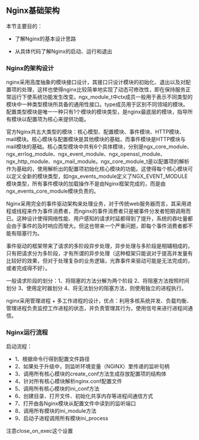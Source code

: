 ## Nginx基础架构

本节主要目的：

* 了解Nginx的基本设计思路

* 从具体代码了解Nginx的启动、运行和退出

### Nginx的架构设计

nginx采用高度抽象的模块接口设计，其接口只设计模块的初始化、退出以及对配置项的处理，这样也使得nginx比较简单地实现了动态可修改性，即在保持服务正常运行下使系统功能发生改变。ngx_module_t中ctx成员一般用于表示不同类型的模块中一种类型模块所具备的通用性接口。type成员用于区别不同领域的模块。配置类型模块是唯一一种只有1个模块的模块类型，是nginx最底层的模块，指导所有模块以配置项为核心来提供功能。

官方Nginx共五大类型的模块：核心模型、配置模块、事件模块、HTTP模块、mail模块。核心模块与配置模块是其他模块的基础，而事件模块是HTTP模块与mail模块的基础。核心类型模块中共有6个具体模块，分别是ngx_core_module、ngx_errlog_module、ngx_event_module、ngx_openssl_module、ngx_http_module、ngx_mail_module。ngx_core_module_t是以配置项的解析作为基础的，使用解析出的配置项初始化核心模块的功能。这使得每个核心模块可以定义全新的模块类型，如ngx_events_module定义了NGX_EVENT_MODULE模块类型，所有事件模块的加载操作不是由Nginx框架完成的，而是由ngx_events_core_module模块负责的。

Nginx采用完全的事件驱动架构来处理业务，对于传统web服务器而言，其采用进程或线程来作为事件消费者，而nginx的事件消费者只是被事件分发者短期调用而已。这种设计使得网络性能、用户感知的请求时延都得到了提升，系统的吞吐量都会由于事件的及时响应而增大。但这也带来一个严重问题，即每个事件消费者都不能有阻塞行为。

事件驱动的框架带来了请求的多阶段异步处理，异步处理与多阶段是相辅相成的，只有把请求分为多阶段，才有所谓的异步处理（这种框架只能说对于提高并发量有比较好的效果，但对于处理复杂的业务逻辑，光靠事件来驱动可能是无法完成的，或者完成得不好）。

一般请求阶段的划分：1、将阻塞的方法分解为两个阶段 2、将阻塞方法按照时间划分 3、使用定时器划分 4、将无法划分的阻塞方法，则使用独立的进程执行。

nginx采用管理进程 + 多工作进程的设计，优点：利用多核系统并发、负载均衡、管理进程负责监控工作进程的状态，并负责管理其行为，使用信号来进行进程间通信。

### Nginx运行流程

启动流程：

* 1、根据命令行得到配置文件路径
* 2、如果处于升级中，则监听环境变量（NGINX）里传递的监听句柄
* 3、调用所有核心模块的create_conf方法生成存放配置项的结构体
* 4、针对所有核心模块解析nginx.conf配置文件
* 5、调用所有核心模块的ini_conf方法
* 6、创建目录、打开文件、初始化共享内存等进程间通信方式
* 7、打开由各Nginx模块从配置文件中读到的监听端口
* 8、调用所有模块的ini_module方法
* 9、启动子进程调用所有模块ini_process

注意close_on_exec这个设置
